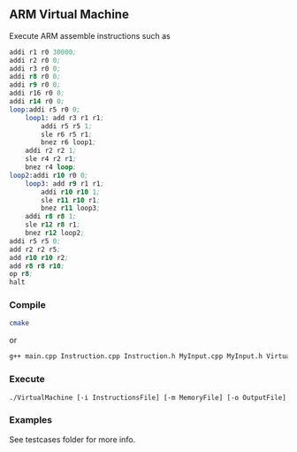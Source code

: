 ## ARM Virtual Machine

Execute ARM assemble instructions such as

```s
addi r1 r0 30000;
addi r2 r0 0;
addi r3 r0 0;
addi r8 r0 0;
addi r9 r0 0;
addi r16 r0 0;
addi r14 r0 0;
loop:addi r5 r0 0;
	loop1: add r3 r1 r1;
		addi r5 r5 1;
		sle r6 r5 r1;
		bnez r6 loop1;
	addi r2 r2 1;
	sle r4 r2 r1;
	bnez r4 loop;
loop2:addi r10 r0 0;
	loop3: add r9 r1 r1;
		addi r10 r10 1;
		sle r11 r10 r1;
		bnez r11 loop3;
	addi r8 r8 1;
	sle r12 r8 r1;
	bnez r12 loop2;
addi r5 r5 0;
add r2 r2 r5;
add r10 r10 r2;
add r8 r8 r10;
op r8;
halt
```

### Compile

```sh
cmake
```

or

```sh
g++ main.cpp Instruction.cpp Instruction.h MyInput.cpp MyInput.h VirtualMachine.cpp VirtualMachine.h Scanner.cpp Scanner.h Loop.cpp Loop.h -o VirtualMachine -O3
```

### Execute

```sh
./VirtualMachine [-i InstructionsFile] [-m MemoryFile] [-o OutputFile]
```

### Examples

See testcases folder for more info.
